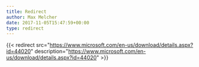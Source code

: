 ```yaml
---
title: Redirect
author: Max Melcher
date: 2017-11-05T15:47:59+00:00
type: redirect
---
```

{{< redirect src="https://www.microsoft.com/en-us/download/details.aspx?id=44020" description="https://www.microsoft.com/en-us/download/details.aspx?id=44020" >}}
